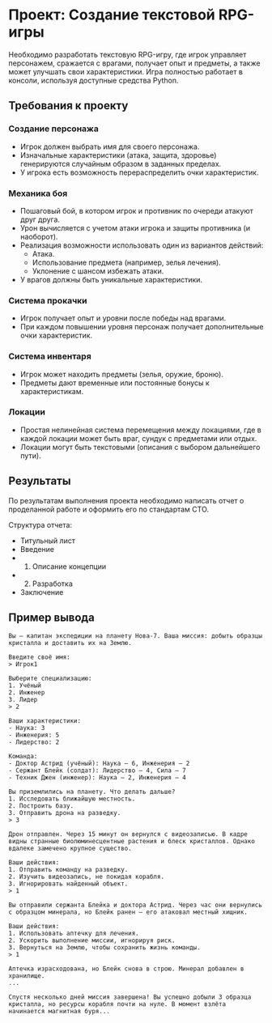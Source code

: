 # Проект: Создание текстовой RPG-игры

Необходимо разработать текстовую RPG-игру, где игрок управляет персонажем, сражается с врагами, получает опыт и предметы, а также может улучшать свои характеристики. Игра полностью работает в консоли, используя доступные средства Python.

## Требования к проекту

### Создание персонажа

- Игрок должен выбрать имя для своего персонажа.
- Изначальные характеристики (атака, защита, здоровье) генерируются случайным образом в заданных пределах.
- У игрока есть возможность перераспределить очки характеристик.

### Механика боя

- Пошаговый бой, в котором игрок и противник по очереди атакуют друг друга.
- Урон вычисляется с учетом атаки игрока и защиты противника (и наоборот).
- Реализация возможности использовать один из вариантов действий:
    - Атака.
    - Использование предмета (например, зелья лечения).
    - Уклонение с шансом избежать атаки.
- У врагов должны быть уникальные характеристики.

### Система прокачки

- Игрок получает опыт и уровни после победы над врагами.
- При каждом повышении уровня персонаж получает дополнительные очки характеристик.

### Система инвентаря

- Игрок может находить предметы (зелья, оружие, броню).
- Предметы дают временные или постоянные бонусы к характеристикам.

### Локации

- Простая нелинейная система перемещения между локациями, где в каждой локации может быть враг, сундук с предметами или отдых.
- Локации могут быть текстовыми (описания с выбором дальнейшего пути).

## Результаты

По результатам выполнения проекта необходимо написать отчет о проделанной работе и оформить его по стандартам СТО.

Структура отчета:

- Титульный лист
- Введение
- 1. Описание концепции
- 2. Разработка
- Заключение

## Пример вывода

```
Вы — капитан экспедиции на планету Нова-7. Ваша миссия: добыть образцы кристалла и доставить их на Землю.

Введите своё имя:
> Игрок1

Выберите специализацию:
1. Учёный
2. Инженер
3. Лидер
> 2

Ваши характеристики:
- Наука: 3
- Инженерия: 5
- Лидерство: 2

Команда:
- Доктор Астрид (учёный): Наука — 6, Инженерия — 2
- Сержант Блейк (солдат): Лидерство — 4, Сила — 7
- Техник Джен (инженер): Наука — 2, Инженерия — 4

Вы приземлились на планету. Что делать дальше?
1. Исследовать ближайшую местность.
2. Построить базу.
3. Отправить дрона на разведку.
> 3

Дрон отправлен. Через 15 минут он вернулся с видеозаписью. В кадре видны странные биолюминесцентные растения и блеск кристаллов. Однако вдалеке замечено крупное существо.

Ваши действия:
1. Отправить команду на разведку.
2. Изучить видеозапись, не покидая корабля.
3. Игнорировать найденный объект.
> 1

Вы отправили сержанта Блейка и доктора Астрид. Через час они вернулись с образцом минерала, но Блейк ранен — его атаковал местный хищник.

Ваши действия:
1. Использовать аптечку для лечения.
2. Ускорить выполнение миссии, игнорируя риск.
3. Вернуться на Землю, чтобы сохранить жизнь команды.
> 1

Аптечка израсходована, но Блейк снова в строю. Минерал добавлен в хранилище.
...

Спустя несколько дней миссия завершена! Вы успешно добыли 3 образца кристалла, но ресурсы корабля почти на нуле. В момент взлёта начинается магнитная буря...
```
